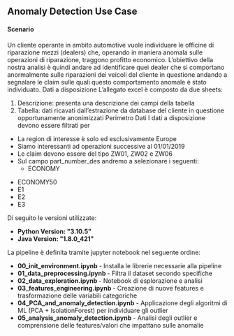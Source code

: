 ## Anomaly Detection Use Case

#### Scenario
Un cliente operante in ambito automotive vuole individuare le officine di riparazione mezzi (dealers) che, operando in maniera anomala sulle operazioni di riparazione, traggono profitto economico.
L’obiettivo della nostra analisi è quindi andare ad identificare quei dealer che si comportano anormalmente sulle riparazioni dei veicoli del cliente in questione andando a segnalare le claim sulle quali questo comportamento anomale è stato individuato.
Dati a disposizione
L’allegato excel è composto da due sheets:
1.	Descrizione: presenta una descrizione dei campi della tabella
2.	Tabella: dati ricavati dall’estrazione da database del cliente in questione opportunamente anonimizzati
Perimetro Dati
I dati a disposizione devono essere filtrati per
*	La region di interesse è solo ed esclusivamente Europe
*	Siamo interessanti ad operazioni successive al 01/01/2019
*	Le claim devono essere del tipo ZW01, ZW02 e ZW06
*	Sul campo part_number_des andremo a selezionare i seguenti:
	- ECONOMY
  - ECONOMY50
  - E1
  - E2
  - E3 


Di seguito le versioni utilizzate:
- <b/>Python Version: "3.10.5" </b>
- <b/>Java Version: "1.8.0_421" </b>

La pipeline è definita tramite jupyter notebook nel seguente ordine:
*  <b/>00_init_environment.ipynb </b>- Installa le librerie necessarie alla pipeline
*  <b/>01_data_preprocessing.ipynb </b>- Filtra il dataset secondo specifiche
*  <b/>02_data_exploration.ipynb </b>- Notebook di esplorazione e analisi
*  <b/>03_features_engineering.ipynb </b>- Creazione di nuove features e trasformazione delle variabili categoriche
*  <b/>04_PCA_and_anomaly_detection.ipynb</b> - Applicazione degli algoritmi di ML (PCA + IsolationForest) per individuare gli outlier
*  <b/>05_analysis_anomaly_detection.ipynb </b>- Analisi degli outlier e comprensione delle features/valori che impattano sulle anomalie
